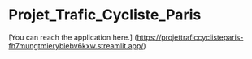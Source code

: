 # Projet_Trafic_Cycliste_Paris

[You can reach the application here.] (https://projettraficcyclisteparis-fh7mungtmierybiebv6kxw.streamlit.app/)
